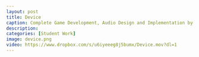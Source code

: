 ```yaml
---
layout: post
title: Device
caption: Complete Game Development, Audio Design and Implementation by Rob Goodson, Thomas Brenkwitz, Bret Sturm
description: 
categories: [Student Work]
image: device.png
video: https://www.dropbox.com/s/u6iyeeeg8j5bumx/Device.mov?dl=1
---
```

